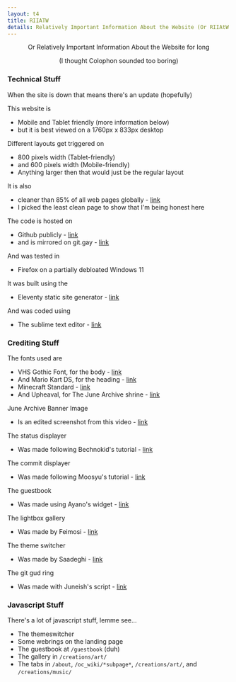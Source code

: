 ```yaml
---
layout: t4
title: RIIATW
details: Relatively Important Information About the Website (Or RIIAtW for short)
---
```


<center>Or Relatively Important Information About the Website for long

(I thought Colophon sounded too boring)</center>

### Technical Stuff
When the site is down that means there's an update (hopefully)

This website is 
 - Mobile and Tablet friendly (more information below)
 - but it is best viewed on a 1760px x 833px desktop

 Different layouts get triggered on
 - 800 pixels width (Tablet-friendly)
 - and 600 pixels width (Mobile-friendly)
 - Anything larger then that would just be the regular layout

It is also
- cleaner than 85% of all web pages globally - [link](https://www.websitecarbon.com/website/mechagic-party/)
- I picked the least clean page to show that I'm being honest here

The code is hosted on
 - Github publicly - [link](https://github.com/mechagic/mechagic.github.io)
 - and is mirrored on git.gay - [link](https://git.gay/MECHAGIC/github_mirror)

And was tested in
 - Firefox on a partially debloated Windows 11

 It was built using the
 - Eleventy static site generator - [link](https://www.11ty.dev/)

 And was coded using
 - The sublime text editor - [link](https://www.sublimetext.com/)

 ### Crediting Stuff

 The fonts used are
 - VHS Gothic Font, for the body - [link](https://www.dafont.com/vhs-gothic.font)
 - And Mario Kart DS, for the heading - [link](https://www.dafont.com/mario-kart-ds.font)
 - Minecraft Standard - [link](https://www.dafont.com/minecraft-standard.font)
 - And Upheaval, for The June Archive shrine - [link](https://www.dafont.com/upheaval.font)

 June Archive Banner Image
 - Is an edited screenshot from this video - [link](https://www.youtube.com/watch?v=bocpm0Wdfqw)

 The status displayer
 - Was made following Bechnokid's tutorial - [link](https://bechnokid.neocities.org/resources/tut_statuscafefeed)

 The commit displayer
 - Was made following Moosyu's tutorial - [link](http://moosyu.com/pages/guides/latest_commit/)

 The guestbook
 - Was made using Ayano's widget - [link](https://virtualobserver.moe/ayano/comment-widget)

 The lightbox gallery
 - Was made by Feimosi - [link](https://github.com/feimosi/baguetteBox.js/)

  The theme switcher
 - Was made by Saadeghi - [link](https://github.com/saadeghi/theme-change)

  The git gud ring
 - Was made with Juneish's script - [link](https://juneish.neocities.org/written/resources/?page=webstring)

 ### Javascript Stuff

 There's a lot of javascript stuff, lemme see...

 - The themeswitcher
 - Some webrings on the landing page
 - The guestbook at `/guestbook` (duh)
 - The gallery in `/creations/art/`
 - The tabs in `/about`, `/oc_wiki/*subpage*`, `/creations/art/`, and `/creations/music/`
